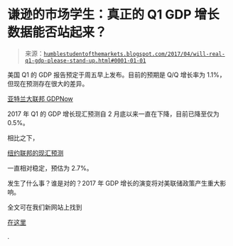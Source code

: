 <!--yml

类别：未分类

日期：2024-05-18 02:54:12

-->

# 谦逊的市场学生：真正的 Q1 GDP 增长数据能否站起来？

> 来源：[`humblestudentofthemarkets.blogspot.com/2017/04/will-real-q1-gdp-please-stand-up.html#0001-01-01`](https://humblestudentofthemarkets.blogspot.com/2017/04/will-real-q1-gdp-please-stand-up.html#0001-01-01)

美国 Q1 的 GDP 报告预定于周五早上发布。目前的预期是 Q/Q 增长率为 1.1%，但现在预测存在很大的差异。

[亚特兰大联邦 GDPNow](https://www.frbatlanta.org/cqer/research/gdpnow.aspx?panel=1)

2017 年 Q1 的 GDP 增长现汇预测自 2 月底以来一直在下降，目前已降至仅为 0.5%。

相比之下，

[纽约联邦的现汇预测](https://www.newyorkfed.org/research/policy/nowcast.html)

一直相对稳定，预估为 2.7%。

发生了什么事？谁是对的？2017 年 GDP 增长的演变将对美联储政策产生重大影响。

全文可在我们新网站上找到

[在这里](https://humblestudentofthemarkets.com/2017/04/25/will-the-real-q1-gdp-please-stand-up/)

.
